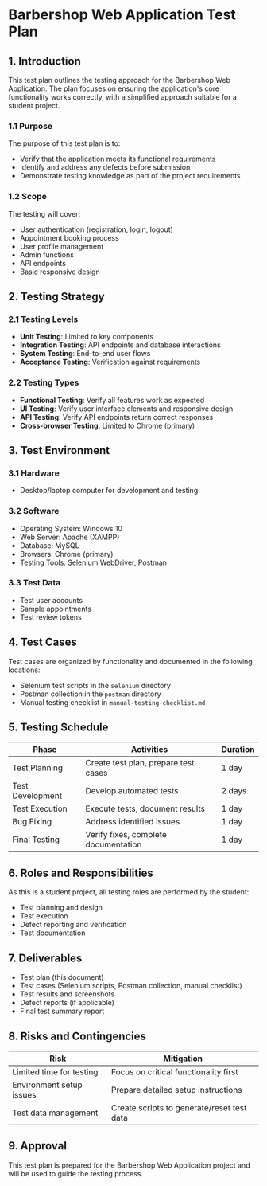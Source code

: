 # Barbershop Web Application Test Plan

## 1. Introduction

This test plan outlines the testing approach for the Barbershop Web Application. The plan focuses on ensuring the application's core functionality works correctly, with a simplified approach suitable for a student project.

### 1.1 Purpose

The purpose of this test plan is to:

- Verify that the application meets its functional requirements
- Identify and address any defects before submission
- Demonstrate testing knowledge as part of the project requirements

### 1.2 Scope

The testing will cover:

- User authentication (registration, login, logout)
- Appointment booking process
- User profile management
- Admin functions
- API endpoints
- Basic responsive design

## 2. Testing Strategy

### 2.1 Testing Levels

- **Unit Testing**: Limited to key components
- **Integration Testing**: API endpoints and database interactions
- **System Testing**: End-to-end user flows
- **Acceptance Testing**: Verification against requirements

### 2.2 Testing Types

- **Functional Testing**: Verify all features work as expected
- **UI Testing**: Verify user interface elements and responsive design
- **API Testing**: Verify API endpoints return correct responses
- **Cross-browser Testing**: Limited to Chrome (primary)

## 3. Test Environment

### 3.1 Hardware

- Desktop/laptop computer for development and testing

### 3.2 Software

- Operating System: Windows 10
- Web Server: Apache (XAMPP)
- Database: MySQL
- Browsers: Chrome (primary)
- Testing Tools: Selenium WebDriver, Postman

### 3.3 Test Data

- Test user accounts
- Sample appointments
- Test review tokens

## 4. Test Cases

Test cases are organized by functionality and documented in the following locations:

- Selenium test scripts in the `selenium` directory
- Postman collection in the `postman` directory
- Manual testing checklist in `manual-testing-checklist.md`

## 5. Testing Schedule

| Phase            | Activities                           | Duration |
| ---------------- | ------------------------------------ | -------- |
| Test Planning    | Create test plan, prepare test cases | 1 day    |
| Test Development | Develop automated tests              | 2 days   |
| Test Execution   | Execute tests, document results      | 1 day    |
| Bug Fixing       | Address identified issues            | 1 day    |
| Final Testing    | Verify fixes, complete documentation | 1 day    |

## 6. Roles and Responsibilities

As this is a student project, all testing roles are performed by the student:

- Test planning and design
- Test execution
- Defect reporting and verification
- Test documentation

## 7. Deliverables

- Test plan (this document)
- Test cases (Selenium scripts, Postman collection, manual checklist)
- Test results and screenshots
- Defect reports (if applicable)
- Final test summary report

## 8. Risks and Contingencies

| Risk                     | Mitigation                                 |
| ------------------------ | ------------------------------------------ |
| Limited time for testing | Focus on critical functionality first      |
| Environment setup issues | Prepare detailed setup instructions        |
| Test data management     | Create scripts to generate/reset test data |

## 9. Approval

This test plan is prepared for the Barbershop Web Application project and will be used to guide the testing process.
